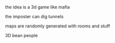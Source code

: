 the idea is a 3d game like mafia

the imposter can dig tunnels

maps are randomly generated with rooms and stuff

3D bean people
